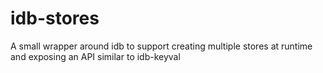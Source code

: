 # idb-stores

A small wrapper around idb to support creating multiple stores at runtime and exposing an API similar to idb-keyval
